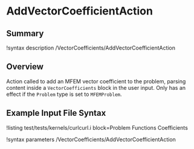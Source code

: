 # AddVectorCoefficientAction

## Summary

!syntax description /VectorCoefficients/AddVectorCoefficientAction

## Overview

Action called to add an MFEM vector coefficient to the problem, parsing content inside a `VectorCoefficients`
block in the user input. Only has an effect if the `Problem` type is set to `MFEMProblem`.

## Example Input File Syntax

!listing test/tests/kernels/curlcurl.i block=Problem Functions Coefficients

!syntax parameters /VectorCoefficients/AddVectorCoefficientAction

